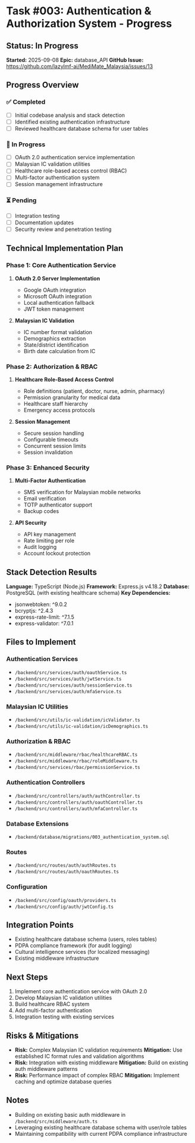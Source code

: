 # Task #003: Authentication & Authorization System - Progress

## Status: In Progress
**Started:** 2025-09-08
**Epic:** database_API
**GitHub Issue:** https://github.com/lazylmf-ai/MediMate_Malaysia/issues/13

## Progress Overview

### ✅ Completed
- [ ] Initial codebase analysis and stack detection
- [ ] Identified existing authentication infrastructure
- [ ] Reviewed healthcare database schema for user tables

### 🚧 In Progress
- [ ] OAuth 2.0 authentication service implementation
- [ ] Malaysian IC validation utilities
- [ ] Healthcare role-based access control (RBAC)
- [ ] Multi-factor authentication system
- [ ] Session management infrastructure

### ⏳ Pending
- [ ] Integration testing
- [ ] Documentation updates
- [ ] Security review and penetration testing

## Technical Implementation Plan

### Phase 1: Core Authentication Service
1. **OAuth 2.0 Server Implementation**
   - Google OAuth integration
   - Microsoft OAuth integration
   - Local authentication fallback
   - JWT token management

2. **Malaysian IC Validation**
   - IC number format validation
   - Demographics extraction
   - State/district identification
   - Birth date calculation from IC

### Phase 2: Authorization & RBAC
1. **Healthcare Role-Based Access Control**
   - Role definitions (patient, doctor, nurse, admin, pharmacy)
   - Permission granularity for medical data
   - Healthcare staff hierarchy
   - Emergency access protocols

2. **Session Management**
   - Secure session handling
   - Configurable timeouts
   - Concurrent session limits
   - Session invalidation

### Phase 3: Enhanced Security
1. **Multi-Factor Authentication**
   - SMS verification for Malaysian mobile networks
   - Email verification
   - TOTP authenticator support
   - Backup codes

2. **API Security**
   - API key management
   - Rate limiting per role
   - Audit logging
   - Account lockout protection

## Stack Detection Results
**Language:** TypeScript (Node.js)
**Framework:** Express.js v4.18.2
**Database:** PostgreSQL (with existing healthcare schema)
**Key Dependencies:**
- jsonwebtoken: ^9.0.2
- bcryptjs: ^2.4.3
- express-rate-limit: ^7.1.5
- express-validator: ^7.0.1

## Files to Implement

### Authentication Services
- `/backend/src/services/auth/oauthService.ts`
- `/backend/src/services/auth/jwtService.ts`
- `/backend/src/services/auth/sessionService.ts`
- `/backend/src/services/auth/mfaService.ts`

### Malaysian IC Utilities
- `/backend/src/utils/ic-validation/icValidator.ts`
- `/backend/src/utils/ic-validation/icDemographics.ts`

### Authorization & RBAC
- `/backend/src/middleware/rbac/healthcareRBAC.ts`
- `/backend/src/middleware/rbac/roleMiddleware.ts`
- `/backend/src/services/rbac/permissionService.ts`

### Authentication Controllers
- `/backend/src/controllers/auth/authController.ts`
- `/backend/src/controllers/auth/oauthController.ts`
- `/backend/src/controllers/auth/mfaController.ts`

### Database Extensions
- `/backend/database/migrations/003_authentication_system.sql`

### Routes
- `/backend/src/routes/auth/authRoutes.ts`
- `/backend/src/routes/auth/oauthRoutes.ts`

### Configuration
- `/backend/src/config/oauth/providers.ts`
- `/backend/src/config/auth/jwtConfig.ts`

## Integration Points
- Existing healthcare database schema (users, roles tables)
- PDPA compliance framework (for audit logging)
- Cultural intelligence services (for localized messaging)
- Existing middleware infrastructure

## Next Steps
1. Implement core authentication service with OAuth 2.0
2. Develop Malaysian IC validation utilities
3. Build healthcare RBAC system
4. Add multi-factor authentication
5. Integration testing with existing services

## Risks & Mitigations
- **Risk:** Complex Malaysian IC validation requirements
  **Mitigation:** Use established IC format rules and validation algorithms
- **Risk:** Integration with existing middleware
  **Mitigation:** Build on existing auth middleware patterns
- **Risk:** Performance impact of complex RBAC
  **Mitigation:** Implement caching and optimize database queries

## Notes
- Building on existing basic auth middleware in `/backend/src/middleware/auth.ts`
- Leveraging existing healthcare database schema with user/role tables
- Maintaining compatibility with current PDPA compliance infrastructure